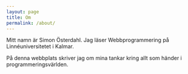 ```yaml
---
layout: page
title: Om
permalink: /about/
---
```


Mitt namn är Simon Österdahl. Jag läser Webbprogrammering på Linnéuniversitetet i Kalmar.

På denna webbplats skriver jag om mina tankar kring allt som händer i programmeringsvärlden.
